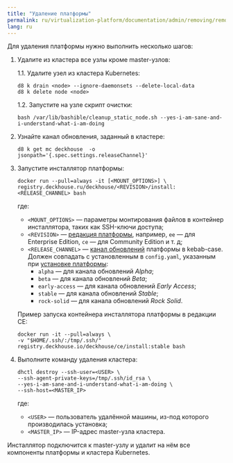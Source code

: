 ```yaml
---
title: "Удаление платформы"
permalink: ru/virtualization-platform/documentation/admin/removing/removing.html
lang: ru
---
```


Для удаления платформы нужно выполнить несколько шагов:

1. Удалите из кластера все узлы кроме master-узлов:

   1.1. Удалите узел из кластера Kubernetes:

     ```shell
     d8 k drain <node> --ignore-daemonsets --delete-local-data
     d8 k delete node <node>
     ```

    1.2. Запустите на узле скрипт очистки:

     ```shell
     bash /var/lib/bashible/cleanup_static_node.sh --yes-i-am-sane-and-i-understand-what-i-am-doing
     ```

1. Узнайте канал обновления, заданный в кластере:

   ```shell
   d8 k get mc deckhouse  -o jsonpath='{.spec.settings.releaseChannel}'
   ```

3. Запустите инсталлятор платформы:

   ```shell
   docker run --pull=always -it [<MOUNT_OPTIONS>] \
   registry.deckhouse.ru/deckhouse/<REVISION>/install:<RELEASE_CHANNEL> bash
   ```

   где:
   - `<MOUNT_OPTIONS>` — параметры монтирования файлов в контейнер инсталлятора, таких как SSH-ключи доступа;
   - `<REVISION>` — [редакция платформы](../editions.html), например, `ee` — для Enterprise Edition, `ce` — для Community Edition и т. д;
   - `<RELEASE_CHANNEL>` — [канал обновлений](../update-channels.html) платформы в kebab-case. Должен совпадать с установленным в `config.yaml`, указанным при [установке платформы](../install/steps/install.html):
     - `alpha` — для канала обновлений *Alpha*;
     - `beta` — для канала обновлений *Beta*;
     - `early-access` — для канала обновлений *Early Access*;
     - `stable` — для канала обновлений *Stable*;
     - `rock-solid` — для канала обновлений *Rock Solid*.

   Пример запуска контейнера инсталлятора платформы в редакции CE:

   ```shell
   docker run -it --pull=always \
   -v "$HOME/.ssh/:/tmp/.ssh/" registry.deckhouse.io/deckhouse/ce/install:stable bash
   ```

4. Выполните команду удаления кластера:

   ```shell
   dhctl destroy --ssh-user=<USER> \
   --ssh-agent-private-keys=/tmp/.ssh/id_rsa \
   --yes-i-am-sane-and-i-understand-what-i-am-doing \
   --ssh-host=<MASTER_IP>
   ```

   где:
   - `<USER>` — пользователь удалённой машины, из-под которого производилась установка;
   - `<MASTER_IP>` — IP-адрес master-узла кластера.

Инсталлятор подключится к master-узлу и удалит на нём все компоненты платформы и кластера Kubernetes.
